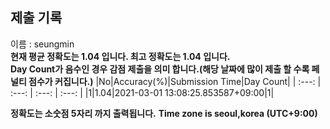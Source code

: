 


  
## 제출 기록  
이름 : seungmin  
**현재 평균 정확도는 1.04 입니다. 최고 정확도는 1.04 입니다.**  
**Day Count가 음수인 경우 감점 제출을 의미 합니다.(해당 날짜에 많이 제출 할 수록 페널티 점수가 커집니다.)**
|No|Accuracy(%)|Submission Time|Day Count|
| :---: | :---: | :---: | :---: |
|1|1.04|2021-03-01 13:08:25.853587+09:00|1|


**정확도는 소숫점 5자리 까지 출력됩니다.**
**Time zone is seoul,korea (UTC+9:00)**
